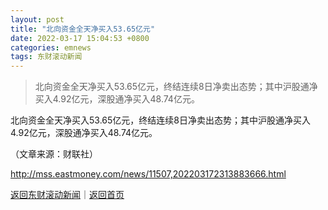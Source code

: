 ```yaml
---
layout: post
title: "北向资金全天净买入53.65亿元"
date: 2022-03-17 15:04:53 +0800
categories: emnews
tags: 东财滚动新闻
---
```

> 北向资金全天净买入53.65亿元，终结连续8日净卖出态势；其中沪股通净买入4.92亿元，深股通净买入48.74亿元。

<p>北向资金全天净买入53.65亿元，终结连续8日净卖出态势；其中沪股通净买入4.92亿元，深股通净买入48.74亿元。 </p><p class="em_media">（文章来源：财联社）</p>

<http://mss.eastmoney.com/news/11507,202203172313883666.html>

[返回东财滚动新闻](//finews.withounder.com/emnews/)｜[返回首页](//finews.withounder.com/)